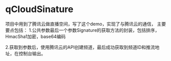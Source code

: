 # qCloudSinature

项目中用到了腾讯云做直播空间，写了这个demo，实现了与腾讯云的通信，
主要要点包括：
1.公共参数最后一个参数Signature的获取方法的封装，包括排序，HmacSha1加密，base64编码

2.获取到参数后，使用腾讯云的API创建频道，最后成功获取到频道ID和推流地址，在控制台输出。
